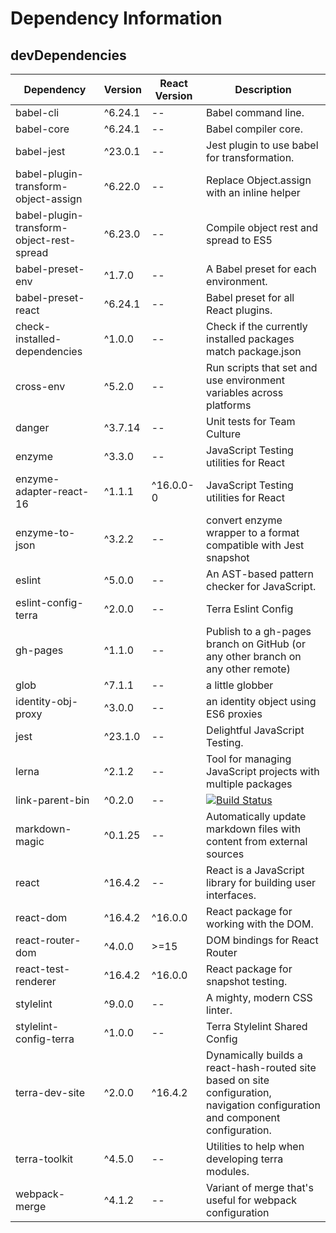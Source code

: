 # Dependency Information

## devDependencies
| Dependency | Version | React Version | Description |
|-|-|-|-|
| babel-cli | ^6.24.1 | -- | Babel command line. |
| babel-core | ^6.24.1 | -- | Babel compiler core. |
| babel-jest | ^23.0.1 | -- | Jest plugin to use babel for transformation. |
| babel-plugin-transform-object-assign | ^6.22.0 | -- | Replace Object.assign with an inline helper |
| babel-plugin-transform-object-rest-spread | ^6.23.0 | -- | Compile object rest and spread to ES5 |
| babel-preset-env | ^1.7.0 | -- | A Babel preset for each environment. |
| babel-preset-react | ^6.24.1 | -- | Babel preset for all React plugins. |
| check-installed-dependencies | ^1.0.0 | -- | Check if the currently installed packages match package.json |
| cross-env | ^5.2.0 | -- | Run scripts that set and use environment variables across platforms |
| danger | ^3.7.14 | -- | Unit tests for Team Culture |
| enzyme | ^3.3.0 | -- | JavaScript Testing utilities for React |
| enzyme-adapter-react-16 | ^1.1.1 | ^16.0.0-0 | JavaScript Testing utilities for React |
| enzyme-to-json | ^3.2.2 | -- | convert enzyme wrapper to a format compatible with Jest snapshot |
| eslint | ^5.0.0 | -- | An AST-based pattern checker for JavaScript. |
| eslint-config-terra | ^2.0.0 | -- | Terra Eslint Config |
| gh-pages | ^1.1.0 | -- | Publish to a gh-pages branch on GitHub (or any other branch on any other remote) |
| glob | ^7.1.1 | -- | a little globber |
| identity-obj-proxy | ^3.0.0 | -- | an identity object using ES6 proxies |
| jest | ^23.1.0 | -- | Delightful JavaScript Testing. |
| lerna | ^2.1.2 | -- | Tool for managing JavaScript projects with multiple packages |
| link-parent-bin | ^0.2.0 | -- | [![Build Status](https://travis-ci.org/nicojs/node-link-parent-bin.svg?branch=master)](https://travis-ci.org/nicojs/node-link-parent-bin) |
| markdown-magic | ^0.1.25 | -- | Automatically update markdown files with content from external sources |
| react | ^16.4.2 | -- | React is a JavaScript library for building user interfaces. |
| react-dom | ^16.4.2 | ^16.0.0 | React package for working with the DOM. |
| react-router-dom | ^4.0.0 | >=15 | DOM bindings for React Router |
| react-test-renderer | ^16.4.2 | ^16.0.0 | React package for snapshot testing. |
| stylelint | ^9.0.0 | -- | A mighty, modern CSS linter. |
| stylelint-config-terra | ^1.0.0 | -- | Terra Stylelint Shared Config |
| terra-dev-site | ^2.0.0 | ^16.4.2 | Dynamically builds a react-hash-routed site based on site configuration, navigation configuration and component configuration. |
| terra-toolkit | ^4.5.0 | -- | Utilities to help when developing terra modules. |
| webpack-merge | ^4.1.2 | -- | Variant of merge that's useful for webpack configuration |
